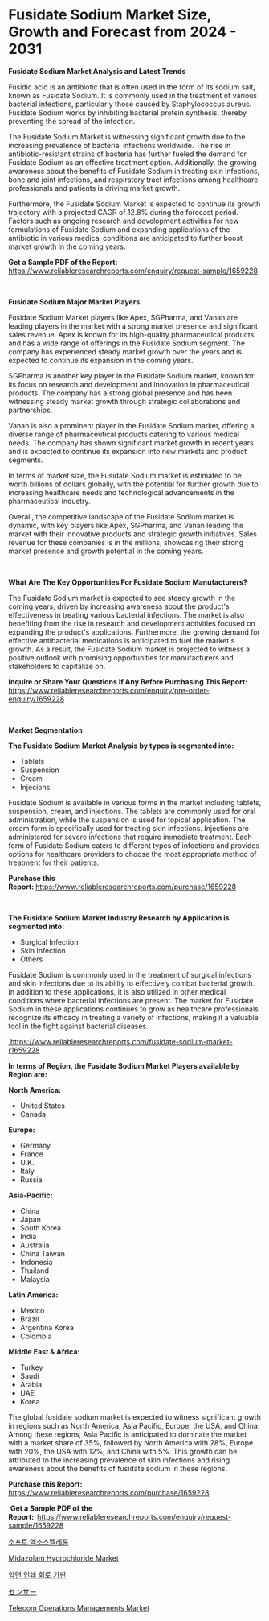 <p><h1>Fusidate Sodium Market Size, Growth and Forecast from 2024 - 2031</h1></p><p><strong>Fusidate Sodium Market Analysis and Latest Trends</strong></p>
<p><p>Fusidic acid is an antibiotic that is often used in the form of its sodium salt, known as Fusidate Sodium. It is commonly used in the treatment of various bacterial infections, particularly those caused by Staphylococcus aureus. Fusidate Sodium works by inhibiting bacterial protein synthesis, thereby preventing the spread of the infection.</p><p>The Fusidate Sodium Market is witnessing significant growth due to the increasing prevalence of bacterial infections worldwide. The rise in antibiotic-resistant strains of bacteria has further fueled the demand for Fusidate Sodium as an effective treatment option. Additionally, the growing awareness about the benefits of Fusidate Sodium in treating skin infections, bone and joint infections, and respiratory tract infections among healthcare professionals and patients is driving market growth.</p><p>Furthermore, the Fusidate Sodium Market is expected to continue its growth trajectory with a projected CAGR of 12.8% during the forecast period. Factors such as ongoing research and development activities for new formulations of Fusidate Sodium and expanding applications of the antibiotic in various medical conditions are anticipated to further boost market growth in the coming years.</p></p>
<p><strong>Get a Sample PDF of the Report:&nbsp;</strong> <a href="https://www.reliableresearchreports.com/enquiry/request-sample/1659228">https://www.reliableresearchreports.com/enquiry/request-sample/1659228</a></p>
<p>&nbsp;</p>
<p><strong>Fusidate Sodium Major Market Players</strong></p>
<p><p>Fusidate Sodium Market players like Apex, SGPharma, and Vanan are leading players in the market with a strong market presence and significant sales revenue. Apex is known for its high-quality pharmaceutical products and has a wide range of offerings in the Fusidate Sodium segment. The company has experienced steady market growth over the years and is expected to continue its expansion in the coming years.</p><p>SGPharma is another key player in the Fusidate Sodium market, known for its focus on research and development and innovation in pharmaceutical products. The company has a strong global presence and has been witnessing steady market growth through strategic collaborations and partnerships.</p><p>Vanan is also a prominent player in the Fusidate Sodium market, offering a diverse range of pharmaceutical products catering to various medical needs. The company has shown significant market growth in recent years and is expected to continue its expansion into new markets and product segments.</p><p>In terms of market size, the Fusidate Sodium market is estimated to be worth billions of dollars globally, with the potential for further growth due to increasing healthcare needs and technological advancements in the pharmaceutical industry.</p><p>Overall, the competitive landscape of the Fusidate Sodium market is dynamic, with key players like Apex, SGPharma, and Vanan leading the market with their innovative products and strategic growth initiatives. Sales revenue for these companies is in the millions, showcasing their strong market presence and growth potential in the coming years.</p></p>
<p>&nbsp;</p>
<p><strong>What Are The Key Opportunities For Fusidate Sodium Manufacturers?</strong></p>
<p><p>The Fusidate Sodium market is expected to see steady growth in the coming years, driven by increasing awareness about the product's effectiveness in treating various bacterial infections. The market is also benefiting from the rise in research and development activities focused on expanding the product's applications. Furthermore, the growing demand for effective antibacterial medications is anticipated to fuel the market's growth. As a result, the Fusidate Sodium market is projected to witness a positive outlook with promising opportunities for manufacturers and stakeholders to capitalize on.</p></p>
<p><strong>Inquire or Share Your Questions If Any Before Purchasing This Report:</strong> <a href="https://www.reliableresearchreports.com/enquiry/pre-order-enquiry/1659228">https://www.reliableresearchreports.com/enquiry/pre-order-enquiry/1659228</a></p>
<p>&nbsp;</p>
<p><strong>Market Segmentation</strong></p>
<p><strong>The Fusidate Sodium Market Analysis by types is segmented into:</strong></p>
<p><ul><li>Tablets</li><li>Suspension</li><li>Cream</li><li>Injecions</li></ul></p>
<p><p>Fusidate Sodium is available in various forms in the market including tablets, suspension, cream, and injections. The tablets are commonly used for oral administration, while the suspension is used for topical application. The cream form is specifically used for treating skin infections. Injections are administered for severe infections that require immediate treatment. Each form of Fusidate Sodium caters to different types of infections and provides options for healthcare providers to choose the most appropriate method of treatment for their patients.</p></p>
<p><strong>Purchase this Report:&nbsp;</strong><a href="https://www.reliableresearchreports.com/purchase/1659228">https://www.reliableresearchreports.com/purchase/1659228</a></p>
<p>&nbsp;</p>
<p><strong>The Fusidate Sodium Market Industry Research by Application is segmented into:</strong></p>
<p><ul><li>Surgical Infection</li><li>Skin Infection</li><li>Others</li></ul></p>
<p><p>Fusidate Sodium is commonly used in the treatment of surgical infections and skin infections due to its ability to effectively combat bacterial growth. In addition to these applications, it is also utilized in other medical conditions where bacterial infections are present. The market for Fusidate Sodium in these applications continues to grow as healthcare professionals recognize its efficacy in treating a variety of infections, making it a valuable tool in the fight against bacterial diseases.</p></p>
<p><a href="https://www.reliableresearchreports.com/fusidate-sodium-market-r1659228">&nbsp;https://www.reliableresearchreports.com/fusidate-sodium-market-r1659228</a></p>
<p><strong>In terms of Region, the Fusidate Sodium Market Players available by Region are:</strong></p>
<p>
    <p> <strong> North America: </strong>
        <ul>
            <li>United States</li>
            <li>Canada</li>
        </ul>
        </p> 
    <p> <strong> Europe: </strong>
        <ul>
            <li>Germany</li>
            <li>France</li>
            <li>U.K.</li>
            <li>Italy</li>
            <li>Russia</li>
        </ul>
        </p> 
    <p> <strong> Asia-Pacific: </strong>
        <ul>
            <li>China</li>
            <li>Japan</li>
            <li>South Korea</li>
            <li>India</li>
            <li>Australia</li>
            <li>China Taiwan</li>
            <li>Indonesia</li>
            <li>Thailand</li>
            <li>Malaysia</li>
        </ul>
        </p> 
    <p> <strong> Latin America: </strong>
        <ul>
            <li>Mexico</li>
            <li>Brazil</li>
            <li>Argentina Korea</li>
            <li>Colombia</li>
        </ul>
        </p> 
    <p> <strong> Middle East & Africa: </strong>
        <ul>
            <li>Turkey</li>
            <li>Saudi</li>
            <li>Arabia</li>
            <li>UAE</li>
            <li>Korea</li>
        </ul>
    </p>
    </p>
<p><p>The global fusidate sodium market is expected to witness significant growth in regions such as North America, Asia Pacific, Europe, the USA, and China. Among these regions, Asia Pacific is anticipated to dominate the market with a market share of 35%, followed by North America with 28%, Europe with 20%, the USA with 12%, and China with 5%. This growth can be attributed to the increasing prevalence of skin infections and rising awareness about the benefits of fusidate sodium in these regions.</p></p>
<p><strong>Purchase this Report: </strong><a href="https://www.reliableresearchreports.com/purchase/1659228">https://www.reliableresearchreports.com/purchase/1659228</a></p>
<p>&nbsp;<strong>Get a Sample PDF of the Report:&nbsp;&nbsp;</strong><a href="https://www.reliableresearchreports.com/enquiry/request-sample/1659228">https://www.reliableresearchreports.com/enquiry/request-sample/1659228</a></p>
<p><strong></strong></p>
<p><p><a href="https://medium.com/@dallasrrellwg/%EB%B6%80%EB%93%9C%EB%9F%AC%EC%9A%B4-%EC%99%B8%EA%B3%A8%EA%B2%A9-%EC%8B%9C%EC%9E%A5-%EB%B6%84%EC%84%9D-cagr-%EC%8B%9C%EC%9E%A5-%EC%84%B8%EB%B6%84%ED%99%94-%EB%B0%8F-%EC%84%B8%EA%B3%84-%EC%82%B0%EC%97%85-%EA%B0%9C%EC%9A%94-723c13ae79ad">소프트 엑소스켈레톤</a></p><p><a href="https://github.com/JuliaFadel1922/Market-Research-Report-List-1/blob/main/midazolam-hydrochloride-market.md">Midazolam Hydrochloride Market</a></p><p><a href="https://medium.com/@corneliutrifa2022/%EC%96%91%EB%A9%B4-%EC%9D%B8%EC%87%84-%ED%9A%8C%EB%A1%9C-%EA%B8%B0%ED%8C%90-%EC%8B%9C%EC%9E%A5%EC%9D%80-%EC%8B%9C%EC%9E%A5-%EC%A0%90%EC%9C%A0%EC%9C%A8-%EC%8B%9C%EC%9E%A5-%EB%8F%99%ED%96%A5-%EB%B0%8F-%EC%8B%9C%EC%9E%A5-%EC%84%B1%EC%9E%A5%EC%97%90-%EB%8C%80%ED%95%9C-%EC%A0%95%EB%B3%B4%EB%A5%BC-%EC%A0%9C%EA%B3%B5%ED%95%A9%EB%8B%88%EB%8B%A4-210bf317d400">양면 인쇄 회로 기판</a></p><p><a href="https://medium.com/@chrispbacon162023/%E3%82%BB%E3%83%B3%E3%82%B5%E3%83%BC%E5%B8%82%E5%A0%B4%E3%81%AE%E8%A6%8F%E6%A8%A1-cagr-2024%E5%B9%B4%E3%81%8B%E3%82%892030%E5%B9%B4%E3%81%BE%E3%81%A7%E3%81%AE%E3%83%88%E3%83%AC%E3%83%B3%E3%83%89-f6deada14441">センサー</a></p><p><a href="https://medium.com/@jennifer.walker9887/telecom-operations-managements-market-trends-and-market-analysis-forecasted-for-period-2024-2031-3af6419aed7e">Telecom Operations Managements Market</a></p></p>